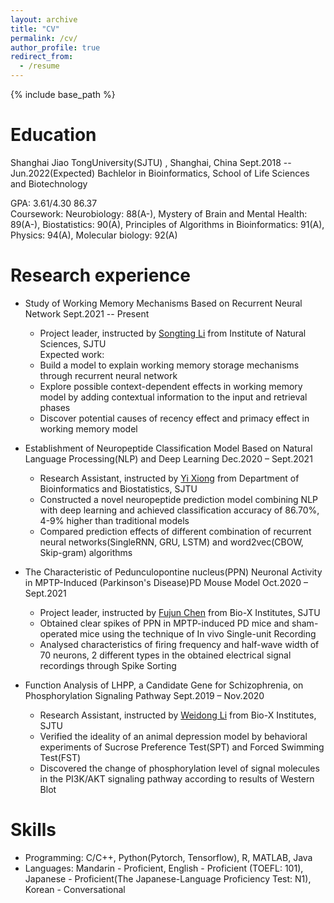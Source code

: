 ```yaml
---
layout: archive
title: "CV"
permalink: /cv/
author_profile: true
redirect_from:
  - /resume
---
```


{% include base_path %}

Education
======
Shanghai Jiao TongUniversity(SJTU) , Shanghai, China Sept.2018 -- Jun.2022(Expected)
Bachlelor in Bioinformatics, School of Life Sciences and Biotechnology

GPA: 3.61/4.30 86.37   
Coursework: Neurobiology: 88(A-), Mystery of Brain and Mental Health: 89(A-), Biostatistics: 90(A), Principles of Algorithms in Bioinformatics: 91(A), Physics: 94(A), Molecular biology: 92(A)

Research experience
======
* Study of Working Memory Mechanisms Based on Recurrent Neural Network Sept.2021 -- Present
  * Project leader, instructed by [Songting Li](https://ins.sjtu.edu.cn/people/songtingli/) from Institute of Natural Sciences, SJTU  
  Expected work:
  * Build a model to explain working memory storage mechanisms through recurrent neural network
  * Explore possible context-dependent effects in working memory model by adding contextual information to the input and retrieval phases 
  * Discover potential causes of recency effect and primacy effect in working memory model
  
* Establishment of Neuropeptide Classification Model Based on Natural Language Processing(NLP) and Deep Learning Dec.2020 – Sept.2021
  * Research Assistant, instructed by [Yi Xiong](https://xbioinfo.sjtu.edu.cn/index-en.php) from Department of Bioinformatics and Biostatistics, SJTU
  * Constructed a novel neuropeptide prediction model combining NLP with deep learning and achieved classification accuracy of 86.70\%, 4-9\% higher than traditional models
  * Compared prediction effects of different combination of recurrent neural networks(SingleRNN, GRU, LSTM) and word2vec(CBOW, Skip-gram) algorithms 
  
* The Characteristic of Pedunculopontine nucleus(PPN) Neuronal Activity in MPTP-Induced (Parkinson's Disease)PD Mouse Model Oct.2020 – Sept.2021
  * Project leader, instructed by [Fujun Chen](https://life.sjtu.edu.cn/teacher/En/FujunChen) from Bio-X Institutes, SJTU
  * Obtained clear spikes of PPN in MPTP-induced PD mice and sham-operated mice using the technique of In vivo Single-unit Recording
  * Analysed characteristics of firing frequency and half-wave width of 70 neurons, 2 different types in the obtained electrical signal recordings through Spike Sorting

* Function Analysis of LHPP, a Candidate Gene for Schizophrenia, on Phosphorylation Signaling Pathway Sept.2019 – Nov.2020
  * Research Assistant, instructed by [Weidong Li](https://lwdlab.sjtu.edu.cn/) from Bio-X Institutes, SJTU
  * Verified the ideality of an animal depression model by behavioral experiments of Sucrose Preference Test(SPT) and Forced Swimming Test(FST)
  * Discovered the change of phosphorylation level of signal molecules in the PI3K/AKT signaling pathway according to results of Western Blot
  
Skills
======
* Programming: C/C++, Python(Pytorch, Tensorflow), R, MATLAB, Java
* Languages: Mandarin - Proficient, English - Proficient (TOEFL: 101), Japanese - Proficient(The Japanese-Language Proficiency Test: N1), Korean - Conversational

